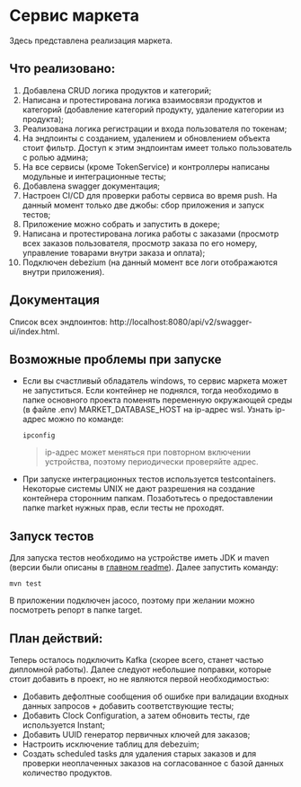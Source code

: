 # Сервис маркета
Здесь представлена реализация маркета.

## Что реализовано:
1) Добавлена CRUD логика продуктов и категорий;
2) Написана и протестирована логика взаимосвязи продуктов и категорий (добавление категорий продукту, удаление категории из продукта);
3) Реализована логика регистрации и входа пользователя по токенам;
4) На эндпоинты с созданием, удалением и обновлением объекта стоит фильтр. Доступ к этим эндпоинтам имеет только пользователь с ролью админа;
5) На все сервисы (кроме TokenService) и контроллеры написаны модульные и интеграционные тесты;
6) Добавлена swagger документация;
7) Настроен CI/CD для проверки работы сервиса во время push. На данный момент только две джобы: сбор приложения и запуск тестов;
8) Приложение можно собрать и запустить в докере;
9) Написана и протестирована логика работы с заказами (просмотр всех заказов пользователя, просмотр заказа по его номеру, управление товарами внутри заказа и оплата);
10) Подключен debezium (на данный момент все логи отображаются внутри приложения).

## Документация
Список всех эндпоинтов: http://localhost:8080/api/v2/swagger-ui/index.html.

## Возможные проблемы при запуске
- Если вы счастливый обладатель windows, то сервис маркета может не запуститься. Если контейнер не поднялся, тогда необходимо в папке основного проекта поменять переменную окружающей среды (в файле .env) MARKET_DATABASE_HOST на ip-адрес wsl. Узнать ip-адрес можно по команде:
    ```
    ipconfig
    ```
  > ip-адрес может меняться при повторном включении устройства, поэтому периодически проверяйте адрес.
- При запуске интеграционных тестов используется testcontainers. Некоторые системы UNIX не дают разрешения на создание контейнера сторонним папкам. Позаботьтесь о предоставлении папке market нужных прав, если тесты не проходят.

## Запуск тестов
Для запуска тестов необходимо на устройстве иметь JDK и maven (версии были описаны в [главном readme](../README.md)). Далее запустить команду:
```
mvn test
```
В приложении подключен jacoco, поэтому при желании можно посмотреть репорт в папке target.

## План действий:
Теперь осталось подключить Kafka (скорее всего, станет частью дипломной работы).
Далее следуют небольшие поправки, которые стоит добавить в проект, но не являются первой необходимостью:
- Добавить дефолтные сообщения об ошибке при валидации входных данных запросов + добавить соответствующие тесты;
- Добавить Clock Configuration, а затем обновить тесты, где используется Instant;
- Добавить UUID генератор первичных ключей для заказов;
- Настроить исключение таблиц для debezuim;
- Создать scheduled tasks для удаления старых заказов и для проверки неоплаченных заказов на согласованное с базой данных количество продуктов.